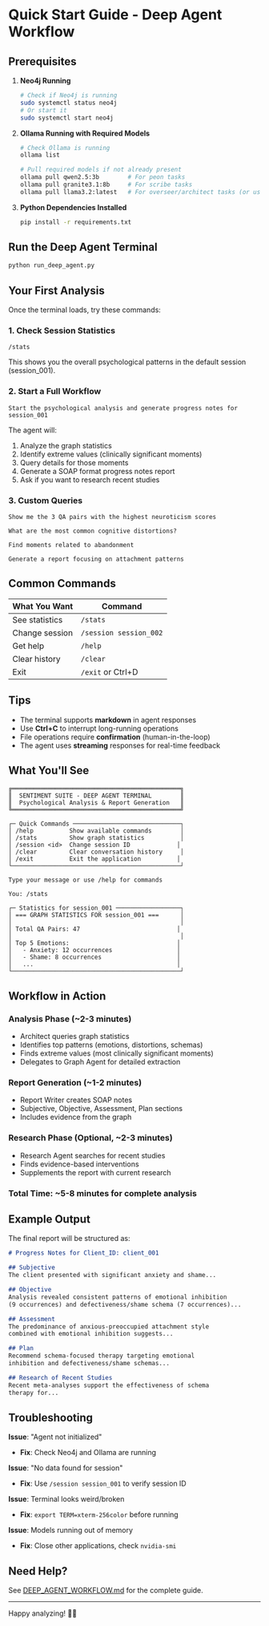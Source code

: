 # Quick Start Guide - Deep Agent Workflow

## Prerequisites

1. **Neo4j Running**
   ```bash
   # Check if Neo4j is running
   sudo systemctl status neo4j
   # Or start it
   sudo systemctl start neo4j
   ```

2. **Ollama Running with Required Models**
   ```bash
   # Check Ollama is running
   ollama list

   # Pull required models if not already present
   ollama pull qwen2.5:3b        # For peon tasks
   ollama pull granite3.1:8b     # For scribe tasks
   ollama pull llama3.2:latest   # For overseer/architect tasks (or use your preferred 20B model)
   ```

3. **Python Dependencies Installed**
   ```bash
   pip install -r requirements.txt
   ```

## Run the Deep Agent Terminal

```bash
python run_deep_agent.py
```

## Your First Analysis

Once the terminal loads, try these commands:

### 1. Check Session Statistics
```
/stats
```
This shows you the overall psychological patterns in the default session (session_001).

### 2. Start a Full Workflow
```
Start the psychological analysis and generate progress notes for session_001
```

The agent will:
1. Analyze the graph statistics
2. Identify extreme values (clinically significant moments)
3. Query details for those moments
4. Generate a SOAP format progress notes report
5. Ask if you want to research recent studies

### 3. Custom Queries

```
Show me the 3 QA pairs with the highest neuroticism scores

What are the most common cognitive distortions?

Find moments related to abandonment

Generate a report focusing on attachment patterns
```

## Common Commands

| What You Want | Command |
|---------------|---------|
| See statistics | `/stats` |
| Change session | `/session session_002` |
| Get help | `/help` |
| Clear history | `/clear` |
| Exit | `/exit` or Ctrl+D |

## Tips

- The terminal supports **markdown** in agent responses
- Use **Ctrl+C** to interrupt long-running operations
- File operations require **confirmation** (human-in-the-loop)
- The agent uses **streaming** responses for real-time feedback

## What You'll See

```
╔═══════════════════════════════════════════════╗
║  SENTIMENT SUITE - DEEP AGENT TERMINAL        ║
║  Psychological Analysis & Report Generation   ║
╚═══════════════════════════════════════════════╝

┌─ Quick Commands ──────────────────────────────┐
│ /help          Show available commands        │
│ /stats         Show graph statistics          │
│ /session <id>  Change session ID             │
│ /clear         Clear conversation history     │
│ /exit          Exit the application          │
└───────────────────────────────────────────────┘

Type your message or use /help for commands

You: /stats

┌─ Statistics for session_001 ──────────────────┐
│ === GRAPH STATISTICS FOR session_001 ===      │
│                                               │
│ Total QA Pairs: 47                           │
│                                               │
│ Top 5 Emotions:                              │
│   - Anxiety: 12 occurrences                  │
│   - Shame: 8 occurrences                     │
│   ...                                        │
└───────────────────────────────────────────────┘
```

## Workflow in Action

### Analysis Phase (~2-3 minutes)
- Architect queries graph statistics
- Identifies top patterns (emotions, distortions, schemas)
- Finds extreme values (most clinically significant moments)
- Delegates to Graph Agent for detailed extraction

### Report Generation (~1-2 minutes)
- Report Writer creates SOAP notes
- Subjective, Objective, Assessment, Plan sections
- Includes evidence from the graph

### Research Phase (Optional, ~2-3 minutes)
- Research Agent searches for recent studies
- Finds evidence-based interventions
- Supplements the report with current research

### Total Time: ~5-8 minutes for complete analysis

## Example Output

The final report will be structured as:

```markdown
# Progress Notes for Client_ID: client_001

## Subjective
The client presented with significant anxiety and shame...

## Objective
Analysis revealed consistent patterns of emotional inhibition
(9 occurrences) and defectiveness/shame schema (7 occurrences)...

## Assessment
The predominance of anxious-preoccupied attachment style
combined with emotional inhibition suggests...

## Plan
Recommend schema-focused therapy targeting emotional
inhibition and defectiveness/shame schemas...

## Research of Recent Studies
Recent meta-analyses support the effectiveness of schema
therapy for...
```

## Troubleshooting

**Issue**: "Agent not initialized"
- **Fix**: Check Neo4j and Ollama are running

**Issue**: "No data found for session"
- **Fix**: Use `/session session_001` to verify session ID

**Issue**: Terminal looks weird/broken
- **Fix**: `export TERM=xterm-256color` before running

**Issue**: Models running out of memory
- **Fix**: Close other applications, check `nvidia-smi`

## Need Help?

See [DEEP_AGENT_WORKFLOW.md](DEEP_AGENT_WORKFLOW.md) for the complete guide.

---

Happy analyzing! 🧠💙